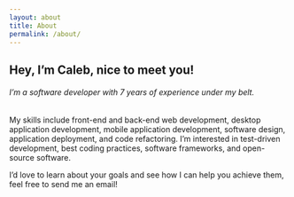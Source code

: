 ```yaml
---
layout: about
title: About
permalink: /about/
---
```


## Hey, I’m Caleb, nice to meet you!

###### I’m a software developer with 7 years of experience under my belt.

My skills include front-end and back-end web development, desktop application development, mobile application development, software design, application deployment, and code refactoring. I’m interested in test-driven development, best coding practices, software frameworks, and open-source software.

I’d love to learn about your goals and see how I can help you achieve them, feel free to send me an email!
